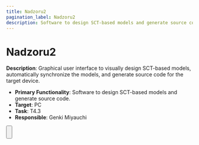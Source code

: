 ```yaml
---
title: Nadzoru2
pagination_label: Nadzoru2
description: Software to design SCT-based models and generate source code.
---
```


# Nadzoru2

**Description**: Graphical user interface to visually design SCT-based models, automatically synchronize the models, and generate source code for the target device.

* **Primary Functionality**: Software to design SCT-based models and generate source code.
* **Target**: PC
* **Task**: T4.3
* **Responsible**: Genki Miyauchi

<Button label="🔗 openswarm-eu/Nadzoru2 repository" link="https://github.com/openswarm-eu/Nadzoru2" block /><br />